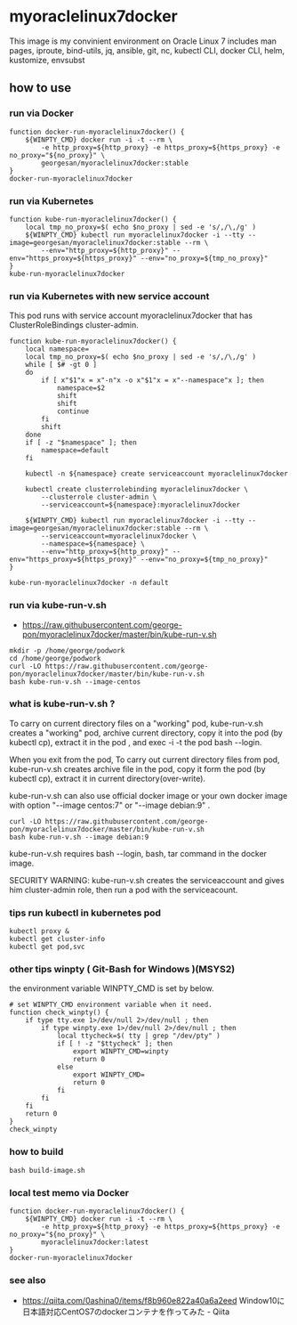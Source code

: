 # myoraclelinux7docker

This image is my convinient environment on Oracle Linux 7
includes man pages, iproute, bind-utils, jq, ansible, git, nc, kubectl CLI, docker CLI, helm, kustomize, envsubst

## how to use

### run via Docker

```
function docker-run-myoraclelinux7docker() {
    ${WINPTY_CMD} docker run -i -t --rm \
        -e http_proxy=${http_proxy} -e https_proxy=${https_proxy} -e no_proxy="${no_proxy}" \
        georgesan/myoraclelinux7docker:stable
}
docker-run-myoraclelinux7docker
```

### run via Kubernetes

```
function kube-run-myoraclelinux7docker() {
    local tmp_no_proxy=$( echo $no_proxy | sed -e 's/,/\,/g' )
    ${WINPTY_CMD} kubectl run myoraclelinux7docker -i --tty --image=georgesan/myoraclelinux7docker:stable --rm \
        --env="http_proxy=${http_proxy}" --env="https_proxy=${https_proxy}" --env="no_proxy=${tmp_no_proxy}"
}
kube-run-myoraclelinux7docker
```

### run via Kubernetes with new service account

This pod runs with service account myoraclelinux7docker that has ClusterRoleBindings cluster-admin.

```
function kube-run-myoraclelinux7docker() {
    local namespace=
    local tmp_no_proxy=$( echo $no_proxy | sed -e 's/,/\,/g' )
    while [ $# -gt 0 ]
    do
        if [ x"$1"x = x"-n"x -o x"$1"x = x"--namespace"x ]; then
            namespace=$2
            shift
            shift
            continue
        fi
        shift
    done
    if [ -z "$namespace" ]; then
        namespace=default
    fi

    kubectl -n ${namespace} create serviceaccount myoraclelinux7docker

    kubectl create clusterrolebinding myoraclelinux7docker \
        --clusterrole cluster-admin \
        --serviceaccount=${namespace}:myoraclelinux7docker

    ${WINPTY_CMD} kubectl run myoraclelinux7docker -i --tty --image=georgesan/myoraclelinux7docker:stable --rm \
        --serviceaccount=myoraclelinux7docker \
        --namespace=${namespace} \
        --env="http_proxy=${http_proxy}" --env="https_proxy=${https_proxy}" --env="no_proxy=${tmp_no_proxy}"
}

kube-run-myoraclelinux7docker -n default
```


### run via kube-run-v.sh

* https://raw.githubusercontent.com/george-pon/myoraclelinux7docker/master/bin/kube-run-v.sh

```
mkdir -p /home/george/podwork
cd /home/george/podwork
curl -LO https://raw.githubusercontent.com/george-pon/myoraclelinux7docker/master/bin/kube-run-v.sh
bash kube-run-v.sh --image-centos
```

### what is kube-run-v.sh ?

To carry on current directory files on a "working" pod, 
kube-run-v.sh creates a "working" pod, archive current directory, copy it into the pod (by kubectl cp), extract it in the pod , and exec -i -t the pod bash --login.

When you exit from the pod, To carry out current directory files from pod,
kube-run-v.sh creates archive file in the pod, copy it form the pod (by kubectl cp), extract it in current directory(over-write).

kube-run-v.sh can also use official docker image or your own docker image with option "--image centos:7" or "--image debian:9" .

```
curl -LO https://raw.githubusercontent.com/george-pon/myoraclelinux7docker/master/bin/kube-run-v.sh
bash kube-run-v.sh --image debian:9
```

kube-run-v.sh requires bash --login, bash, tar command in the docker image.

SECURITY WARNING: kube-run-v.sh creates the serviceaccount and gives him cluster-admin role, 
then run a pod with the serviceacount.


### tips run kubectl in kubernetes pod

```
kubectl proxy &
kubectl get cluster-info
kubectl get pod,svc
```



### other tips winpty ( Git-Bash for Windows )(MSYS2)

the environment variable WINPTY_CMD is set by below.

```
# set WINPTY_CMD environment variable when it need.
function check_winpty() {
    if type tty.exe 1>/dev/null 2>/dev/null ; then
        if type winpty.exe 1>/dev/null 2>/dev/null ; then
            local ttycheck=$( tty | grep "/dev/pty" )
            if [ ! -z "$ttycheck" ]; then
                export WINPTY_CMD=winpty
                return 0
            else
                export WINPTY_CMD=
                return 0
            fi
        fi
    fi
    return 0
}
check_winpty

```

### how to build

```
bash build-image.sh
```

### local test memo via Docker

```
function docker-run-myoraclelinux7docker() {
    ${WINPTY_CMD} docker run -i -t --rm \
        -e http_proxy=${http_proxy} -e https_proxy=${https_proxy} -e no_proxy="${no_proxy}" \
        myoraclelinux7docker:latest
}
docker-run-myoraclelinux7docker
```

### see also

* https://qiita.com/0ashina0/items/f8b960e822a40a6a2eed Window10に日本語対応CentOS7のdockerコンテナを作ってみた - Qiita





